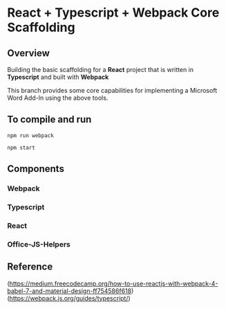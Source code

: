 # React + Typescript + Webpack Core Scaffolding
## Overview
Building the basic scaffolding for a **React** project that is written in **Typescript** and built with **Webpack**

This branch provides some core capabilities for implementing a Microsoft Word Add-In using the above tools.

## To compile and run
```
npm run webpack

npm start
```

## Components
### Webpack
### Typescript
### React
### Office-JS-Helpers

## Reference
(https://medium.freecodecamp.org/how-to-use-reactjs-with-webpack-4-babel-7-and-material-design-ff754586f618)
(https://webpack.js.org/guides/typescript/)